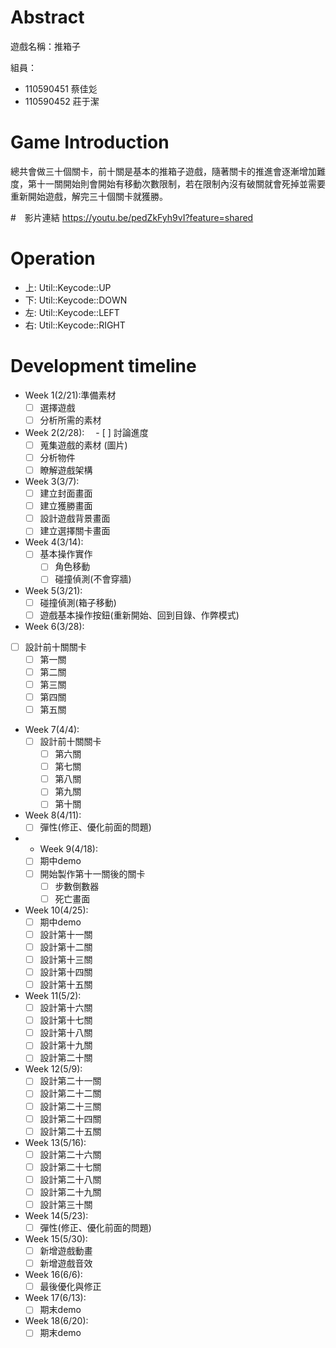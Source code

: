 # Abstract

遊戲名稱：推箱子

組員：

- 110590451 蔡佳彣
- 110590452 莊于潔

# Game Introduction

總共會做三十個關卡，前十關是基本的推箱子遊戲，隨著關卡的推進會逐漸增加難度，第十一關開始則會開始有移動次數限制，若在限制內沒有破關就會死掉並需要重新開始遊戲，解完三十個關卡就獲勝。

#　影片連結
https://youtu.be/pedZkFyh9vI?feature=shared

# Operation
- 上: Util::Keycode::UP
- 下: Util::Keycode::DOWN
- 左: Util::Keycode::LEFT
- 右: Util::Keycode::RIGHT

# Development timeline

- Week 1(2/21):準備素材
  - [ ] 選擇遊戲
  - [ ] 分析所需的素材
- Week 2(2/28):
　- [ ] 討論進度
  - [ ] 蒐集遊戲的素材 (圖片)
  - [ ] 分析物件
  - [ ] 瞭解遊戲架構
- Week 3(3/7):
  - [ ] 建立封面畫面
  - [ ] 建立獲勝畫面
  - [ ] 設計遊戲背景畫面
  - [ ] 建立選擇關卡畫面
- Week 4(3/14):
  - [ ] 基本操作實作
    - [ ] 角色移動
    - [ ] 碰撞偵測(不會穿牆)
- Week 5(3/21):
  - [ ] 碰撞偵測(箱子移動)
  - [ ] 遊戲基本操作按鈕(重新開始、回到目錄、作弊模式)
- Week 6(3/28):
 - [ ] 設計前十關關卡
    - [ ] 第一關
    - [ ] 第二關
    - [ ] 第三關
    - [ ] 第四關
    - [ ] 第五關
- Week 7(4/4):
  - [ ] 設計前十關關卡
    - [ ] 第六關
    - [ ] 第七關
    - [ ] 第八關
    - [ ] 第九關
    - [ ] 第十關
- Week 8(4/11):
  - [ ] 彈性(修正、優化前面的問題)
- - Week 9(4/18):
  - [ ] 期中demo
  - [ ] 開始製作第十一關後的關卡
    - [ ] 步數倒數器
    - [ ] 死亡畫面
- Week 10(4/25):
  - [ ] 期中demo
  - [ ] 設計第十一關
  - [ ] 設計第十二關
  - [ ] 設計第十三關
  - [ ] 設計第十四關
  - [ ] 設計第十五關
- Week 11(5/2):
  - [ ] 設計第十六關
  - [ ] 設計第十七關
  - [ ] 設計第十八關
  - [ ] 設計第十九關
  - [ ] 設計第二十關
- Week 12(5/9):
  - [ ] 設計第二十一關
  - [ ] 設計第二十二關
  - [ ] 設計第二十三關
  - [ ] 設計第二十四關
  - [ ] 設計第二十五關
- Week 13(5/16):
  - [ ] 設計第二十六關
  - [ ] 設計第二十七關
  - [ ] 設計第二十八關
  - [ ] 設計第二十九關
  - [ ] 設計第三十關
- Week 14(5/23):
  - [ ] 彈性(修正、優化前面的問題)
- Week 15(5/30):
  - [ ] 新增遊戲動畫
  - [ ] 新增遊戲音效
- Week 16(6/6):
  - [ ] 最後優化與修正
- Week 17(6/13):
  - [ ] 期末demo
- Week 18(6/20):
  - [ ] 期末demo